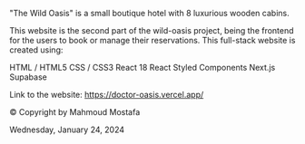 "The Wild Oasis" is a small boutique hotel with 8 luxurious wooden cabins.

This website is the second part of the wild-oasis project, being the frontend for the users to book or manage their reservations.
This full-stack website is created using:

HTML / HTML5
CSS / CSS3
React 18
React Styled Components
Next.js
Supabase

Link to the website: https://doctor-oasis.vercel.app/

© Copyright by Mahmoud Mostafa

Wednesday, January 24, 2024
